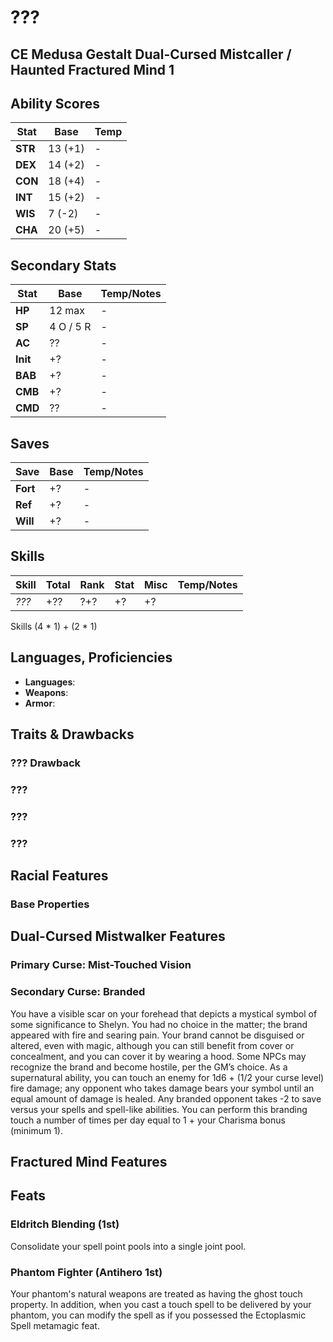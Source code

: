 # ???
## CE Medusa Gestalt Dual-Cursed Mistcaller / Haunted Fractured Mind 1
## Ability Scores
|	Stat		|	Base		|	Temp	|	
|-----------|-----------|--------|	
|	**STR** 	|	13 (+1)	|	-
|	**DEX** 	|	14 (+2)	|	-
|	**CON** 	|	18 (+4) 	|	-
|	**INT** 	|	15 (+2) 	|	-
|	**WIS** 	|	 7 (-2) 	|	-
|	**CHA** 	|	20 (+5) 	|	-

## Secondary Stats
|	Stat			|	Base				|	Temp/Notes	|	
|--------------|-----------------|--------------|	
|	**HP**		|	12 max			|	-
| 	**SP**		|	4 O / 5 R		|	-
|	**AC**		|	??					|	-
|	**Init**		|	+?					|	-
|	**BAB**		|	+?					|	- 
|	**CMB**		|	+?					|	- 
|	**CMD**		|	??					|	- 

## Saves 
|	Save			|	Base	|	Temp/Notes	|	
|--------------|--------|--------------|	
|	**Fort**		|	+? 	|	- 
|	**Ref**		|	+?		|	- 
|	**Will**		|	+?		|	- 

## Skills 
|	Skill						|	Total	|	Rank	|	Stat	|	Misc	|	Temp/Notes		|	
|-----------------------|--------|--------|--------|--------|-----------------|	
|	*???*						|	+??	|	?+?	|	+?		|	+?		| 	

 Skills (4 * 1) + (2 * 1)

## Languages, Proficiencies
- **Languages**: 
- **Weapons**:  
- **Armor**: 

## Traits & Drawbacks
### ??? Drawback

### ???

### ???

### ???


## Racial Features
### Base Properties


## Dual-Cursed Mistwalker Features
### Primary Curse: Mist-Touched Vision
### Secondary Curse: Branded
You have a visible scar on your forehead that depicts a mystical symbol of some 
significance to Shelyn. You had no choice in the matter; the brand appeared with 
fire and searing pain. Your brand cannot be disguised or altered, even with 
magic, although you can still benefit from cover or concealment, and you can 
cover it by wearing a hood. Some NPCs may recognize the brand and become hostile, 
per the GM’s choice. 
As a supernatural ability, you can touch an enemy for 1d6 + (1/2 your curse level) 
fire damage; any opponent who takes damage bears your symbol until an equal 
amount of damage is healed. Any branded opponent takes -2 to save versus your 
spells and spell-like abilities. You can perform this branding touch a number of 
times per day equal to 1 + your Charisma bonus (minimum 1).

## Fractured Mind Features

## Feats 
### Eldritch Blending (1st)
Consolidate your spell point pools into a single joint pool. 
### Phantom Fighter (Antihero 1st)
Your phantom's natural weapons are treated as having the ghost touch property. 
In addition, when you cast a touch spell to be delivered by your phantom, you 
can modify the spell as if you possessed the Ectoplasmic Spell metamagic feat.